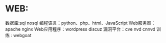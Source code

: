 # WEB:
数据库:sql nosql 
编程语言：python、php、html、JavaScript
Web服务器：apache nginx
Web应用程序：wordpress discuz
漏洞平台：cve nvd cnnvd
训练 : webgoat 

